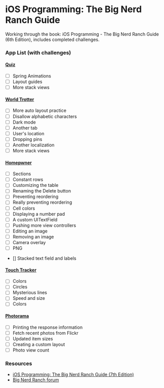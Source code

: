 # iOS Programming: The Big Nerd Ranch Guide

Working through the book: iOS Programming - The Big Nerd Ranch Guide (6th Edition), includes completed challenges.

### App List (with challenges)

#### [Quiz](./Quiz)
- [ ] Spring Animations
- [ ] Layout guides
- [ ] More stack views

#### [World Trotter](./WorldTrotter)
- [ ] More auto layout practice
- [ ] Disallow alphabetic characters
- [ ] Dark mode
- [ ] Another tab
- [ ] User's location
- [ ] Dropping pins
- [ ] Another localization
- [ ] More stack views

#### [Homepwner](./Homepwner)
- [ ] Sections
- [ ] Constant rows
- [ ] Customizing the table
- [ ] Renaming the Delete button
- [ ] Preventing reordering
- [ ] Really preventing reordering
- [ ] Cell colors
- [ ] Displaying a number pad
- [ ] A custom UITextField
- [ ] Pushing more view controllers
- [ ] Editing an image
- [ ] Removing an image
- [ ] Camera overlay
- [ ] PNG
- [] Stacked text field and labels

#### [Touch Tracker](./TouchTracker)
- [ ] Colors
- [ ] Circles
- [ ] Mysterious lines
- [ ] Speed and size
- [ ] Colors

#### [Photorama](./Photorama)
- [ ] Printing the response information
- [ ] Fetch recent photos from Flickr
- [ ] Updated item sizes
- [ ] Creating a custom layout
- [ ] Photo view count

### Resources
- [iOS Programming: The Big Nerd Ranch Guide (7th Edition)](https://www.bignerdranch.com/books/ios-programming/)
- [Big Nerd Ranch forum](https://forums.bignerdranch.com/c/ios-programming-the-big-nerd-ranch-guide-7th-edi)

